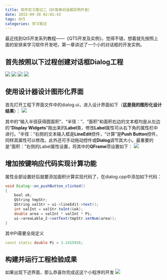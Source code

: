 ```yaml
---
title: 软件实习笔记二（Qt简单对话框实例开发）
date: 2015-09-30 02:01:43
tags: Qt5
categories: 学习笔记
---
```

最近找到Qt5开发系列教程——《QT5开发及实例》，觉得不错，想着就先按照上面的安排来学习软件开发吧，第一章讲述了一个小的对话框的开发实例。
<!-- more -->
## 首先按照以下过程创建对话框Dialog工程
![](http://img.blog.csdn.net/20150930214127088)
![](http://img.blog.csdn.net/20150930214143294)
![](http://img.blog.csdn.net/20150930214156046)
![](http://img.blog.csdn.net/20150930214205792)

## 使用设计器设计图形化界面
首先打开工程下界面文件中的dialog.ui，进入设计界面如下（**这是我的图形化设计结果**）：
![](http://img.blog.csdn.net/20150930214604064)

其中的“输入半径获得圆面积”、“半径：”、“面积”和面积右边的文本框均是从左边的“**Display Widgets**”拖出来的**Label**类，修改**Label**属性可从右下角的属性栏中进行。“半径：”右侧的文本输入框是**LineEdit**控件，“计算”是**Push Button**控件，同样其属性可以修改。此外还可手动拖动控件或**Dialog**调节其大小。最重要的是“面积：”右侧的Label属性设置，将其中的**QFrame**项设置如下：
![](http://img.blog.csdn.net/20150930215716474)

## 增加按键响应代码实现计算功能
属性全部设置好后就要添加面积计算实现代码了，在dialog.cpp中添加如下代码：
``` java
void Dialog::on_pushButton_clicked()  
{  
    bool ok;  
    QString tmpStr;  
    QString valStr = ui->lineEdit->text();  
    int valInt = valStr.toInt(&ok);  
    double area = valInt * valInt * Pi;  
    ui->areaLable_2->setText(tmpStr.setNum(area));  
}  
```
其中Pi需要全局定义
``` c++
const static double Pi = 3.1415926;
```

## 构建并运行工程检验成果
如果出现下述界面，那么恭喜你完成这这个小程序的开发
![](http://img.blog.csdn.net/20150930220816632)
